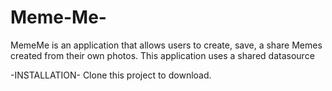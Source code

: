 # Meme-Me-
MemeMe is an application that allows users to create, save, a share Memes created from their own photos. This application uses a shared datasource

-INSTALLATION- Clone this project to download.
